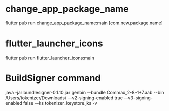 # change_app_package_name
flutter pub run change_app_package_name:main [com.new.package.name]

# flutter_launcher_icons
flutter pub run flutter_launcher_icons:main

# BuildSigner command
java -jar bundlesigner-0.1.10.jar genbin  --bundle Commax_2-8-1+7.aab --bin /Users/tokenizer/Downloads/ --v2-signing-enabled true --v3-signing-enabled false --ks tokenizer_keystore.jks -v